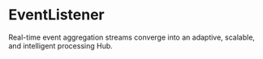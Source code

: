 # EventListener
Real-time event aggregation streams converge into an adaptive, scalable, and intelligent processing Hub.
